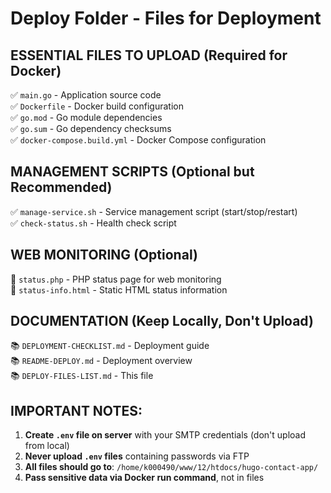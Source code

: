 # Deploy Folder - Files for Deployment

## ESSENTIAL FILES TO UPLOAD (Required for Docker)
✅ `main.go` - Application source code  
✅ `Dockerfile` - Docker build configuration  
✅ `go.mod` - Go module dependencies  
✅ `go.sum` - Go dependency checksums  
✅ `docker-compose.build.yml` - Docker Compose configuration  

## MANAGEMENT SCRIPTS (Optional but Recommended)
✅ `manage-service.sh` - Service management script (start/stop/restart)  
✅ `check-status.sh` - Health check script  

## WEB MONITORING (Optional)
📄 `status.php` - PHP status page for web monitoring  
📄 `status-info.html` - Static HTML status information  

## DOCUMENTATION (Keep Locally, Don't Upload)
📚 `DEPLOYMENT-CHECKLIST.md` - Deployment guide  
📚 `README-DEPLOY.md` - Deployment overview  
📚 `DEPLOY-FILES-LIST.md` - This file  

## IMPORTANT NOTES:
1. **Create `.env` file on server** with your SMTP credentials (don't upload from local)
2. **Never upload `.env` files** containing passwords via FTP
3. **All files should go to**: `/home/k000490/www/12/htdocs/hugo-contact-app/`
4. **Pass sensitive data via Docker run command**, not in files